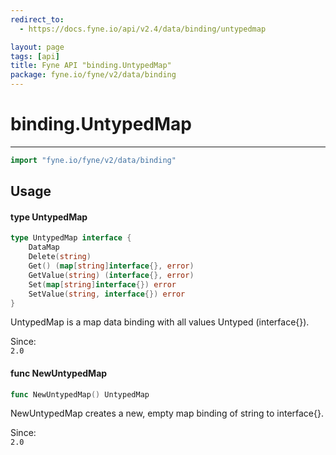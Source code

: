 ```yaml
---
redirect_to:
  - https://docs.fyne.io/api/v2.4/data/binding/untypedmap

layout: page
tags: [api]
title: Fyne API "binding.UntypedMap"
package: fyne.io/fyne/v2/data/binding
---
```

# binding.UntypedMap
---

```go
import "fyne.io/fyne/v2/data/binding"
```

## Usage

#### type UntypedMap

```go
type UntypedMap interface {
	DataMap
	Delete(string)
	Get() (map[string]interface{}, error)
	GetValue(string) (interface{}, error)
	Set(map[string]interface{}) error
	SetValue(string, interface{}) error
}
```

UntypedMap is a map data binding with all values Untyped (interface{}).


<div class="since">Since: <code>
2.0</code></div>

#### func  NewUntypedMap

```go
func NewUntypedMap() UntypedMap
```
NewUntypedMap creates a new, empty map binding of string to interface{}.


<div class="since">Since: <code>
2.0</code></div>
